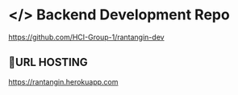 # </> Backend Development Repo
https://github.com/HCI-Group-1/rantangin-dev

## 🔗URL HOSTING
https://rantangin.herokuapp.com 
